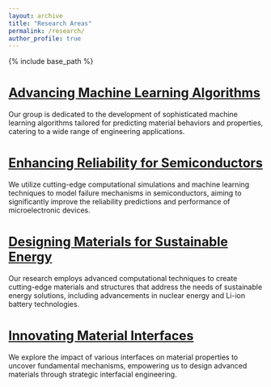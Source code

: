 ```yaml
---
layout: archive
title: "Research Areas"
permalink: /research/
author_profile: true
---
```


{% include base_path %}

<a href="/research_AI" style="font-size: 25px; font-weight: bold;">Advancing Machine Learning Algorithms</a>
======
Our group is dedicated to the development of sophisticated machine learning algorithms tailored for predicting material behaviors and properties, catering to a wide range of engineering applications.

<a href="/research_semiconductors" style="font-size: 25px; font-weight: bold;">Enhancing Reliability for Semiconductors</a>
======
We utilize cutting-edge computational simulations and machine learning techniques to model failure mechanisms in semiconductors, aiming to significantly improve the reliability predictions and performance of microelectronic devices.


<a href="/research_energy_materials" style="font-size: 25px; font-weight: bold;">Designing Materials for Sustainable Energy</a>
======
Our research employs advanced computational techniques to create cutting-edge materials and structures that address the needs of sustainable energy solutions, including advancements in nuclear energy and Li-ion battery technologies.

<a href="/research_interfaces" style="font-size: 25px; font-weight: bold;">Innovating Material Interfaces</a>
======
We explore the impact of various interfaces on material properties to uncover fundamental mechanisms, empowering us to design advanced materials through strategic interfacial engineering.

